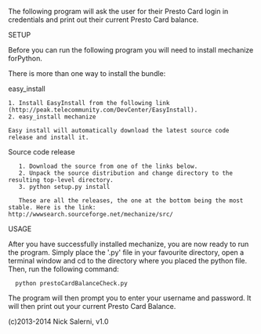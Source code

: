 The following program will ask the user for their Presto Card login in credentials and print out their current Presto Card balance.

SETUP

Before you can run the following program you will need to install mechanize forPython.

There is more than one way to install the bundle:

easy_install

	1. Install EasyInstall from the following link (http://peak.telecommunity.com/DevCenter/EasyInstall).
	2. easy_install mechanize

	Easy install will automatically download the latest source code release and install it.

Source code release

       1. Download the source from one of the links below.
       2. Unpack the source distribution and change directory to the resulting top-level directory.
       3. python setup.py install

       These are all the releases, the one at the bottom being the most stable. Here is the link: http://wwwsearch.sourceforge.net/mechanize/src/

USAGE

After you have successfully installed mechanize, you are now ready to run the program. Simply place the '.py' file in your favourite directory, open a terminal window and cd to the directory where you placed the python file. Then, run the following command:

      python prestoCardBalanceCheck.py 

The program will then prompt you to enter your username and password. It will then print out your current Presto Card Balance.

(c)2013-2014 Nick Salerni, v1.0